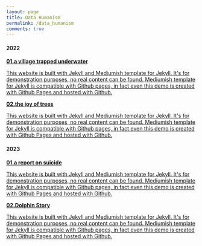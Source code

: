 ```yaml
---
layout: page
title: Data Humanism
permalink: /data_humanism
comments: true
---
```


<div class="mb-30px">
    <h4>2022</h4>
    <div class="databox data_01">
        <a href="{{ site.baseurl }}/001">
            <div class="row">
                <div class="col-12 col-md-12 col-lg-3 pr-lg-0">
                    <img class="" src="{{site.baseurl}}/assets/images/data22-01.jpg" alt="" />
                </div>
                <div class="col-12 col-md-12 col-lg-9">
                    <b>01.a village trapped underwater</b>
                    <p>This website is built with Jekyll and Mediumish template for Jekyll. It's for demonstration purposes, no real content can be found. Mediumish template for Jekyll is compatible with Github pages, in fact even this demo is created with Github Pages and hosted with Github.</p>
                </div>
            </div>
        </a>
    </div>
    <div class="databox data_02">
        <a href="{{ site.baseurl }}/002">
            <div class="row">
                <div class="col-12 col-md-12 col-lg-3 pr-lg-0">
                    <img class="" src="{{site.baseurl}}/assets/images/data22-02.jpg" alt="" />
                </div>
                <div class="col-12 col-md-12 col-lg-9">
                    <b>02.the joy of trees</b>
                    <p>This website is built with Jekyll and Mediumish template for Jekyll. It's for demonstration purposes, no real content can be found. Mediumish template for Jekyll is compatible with Github pages, in fact even this demo is created with Github Pages and hosted with Github.</p>
                </div>
            </div>
        </a>
    </div>
</div>

<div class="mb-30px">
    <h4>2023</h4>
    <div class="databox data_01">
        <a href="{{ site.baseurl }}/001">
            <div class="row">
                <div class="col-12 col-md-12 col-lg-3 pr-lg-0">
                    <img class="" src="{{site.baseurl}}/assets/images/data23-01.jpg" alt="" />
                </div>
                <div class="col-12 col-md-12 col-lg-9">
                    <b>01.a report on suicide</b>
                    <p>This website is built with Jekyll and Mediumish template for Jekyll. It's for demonstration purposes, no real content can be found. Mediumish template for Jekyll is compatible with Github pages, in fact even this demo is created with Github Pages and hosted with Github.</p>
                </div>
            </div>
        </a>
    </div>
    <div class="databox data_02">
        <a href="{{ site.baseurl }}/002">
            <div class="row">
                <div class="col-12 col-md-12 col-lg-3 pr-lg-0">
                    <img class="" src="{{site.baseurl}}/assets/images/data23-02.jpg" alt="" />
                </div>
                <div class="col-12 col-md-12 col-lg-9">
                    <b>02.Dolphin Story</b>
                    <p>This website is built with Jekyll and Mediumish template for Jekyll. It's for demonstration purposes, no real content can be found. Mediumish template for Jekyll is compatible with Github pages, in fact even this demo is created with Github Pages and hosted with Github.</p>
                </div>
            </div>
        </a>
    </div>
</div>
